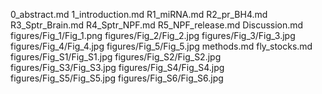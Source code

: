 0_abstract.md
1_introduction.md
R1_miRNA.md
R2_pr_BH4.md
R3_Sptr_Brain.md
R4_Sptr_NPF.md
R5_NPF_release.md
Discussion.md
figures/Fig_1/Fig_1.png
figures/Fig_2/Fig_2.jpg
figures/Fig_3/Fig_3.jpg
figures/Fig_4/Fig_4.jpg
figures/Fig_5/Fig_5.jpg
methods.md
fly_stocks.md
figures/Fig_S1/Fig_S1.jpg
figures/Fig_S2/Fig_S2.jpg
figures/Fig_S3/Fig_S3.jpg
figures/Fig_S4/Fig_S4.jpg
figures/Fig_S5/Fig_S5.jpg
figures/Fig_S6/Fig_S6.jpg
